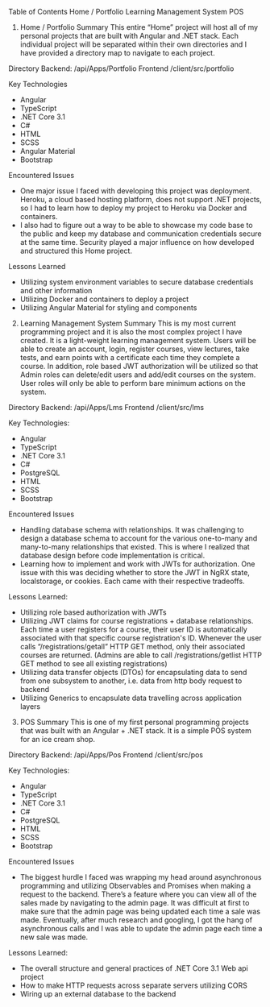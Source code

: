 Table of Contents
Home / Portfolio
Learning Management System
POS

1. Home / Portfolio
Summary 
This entire “Home” project will host all of my personal projects that are built with Angular and .NET stack. Each individual project will be separated within their own directories and I have provided a directory map to navigate to each project. 

Directory
Backend: /api/Apps/Portfolio
Frontend /client/src/portfolio

Key Technologies
- Angular
- TypeScript
- .NET Core 3.1
- C#
- HTML
- SCSS
- Angular Material
- Bootstrap

Encountered Issues
- One major issue I faced with developing this project was deployment. Heroku, a cloud based hosting platform, does not support .NET projects, so I had to learn how to deploy my project to Heroku via Docker and containers.
- I also had to figure out a way to be able to showcase my code base to the public and keep my database and communication credentials secure at the same time. Security played a major influence on how developed and structured this Home project.  

Lessons Learned
- Utilizing system environment variables to secure database credentials and other information
- Utilizing Docker and containers to deploy a project
- Utilizing Angular Material for styling and components

2. Learning Management System
Summary 
This is my most current programming project and it is also the most complex project I have created. It is a light-weight learning management system. Users will be able to create an account, login, register courses, view lectures, take tests, and earn points with a certificate each time they complete a course. In addition, role based JWT authorization will be utilized so that Admin roles can delete/edit users and add/edit courses on the system. User roles will only be able to perform bare minimum actions on the system. 

Directory
Backend: /api/Apps/Lms
Frontend /client/src/lms

Key Technologies:
- Angular
- TypeScript
- .NET Core 3.1
- C#
- PostgreSQL
- HTML
- SCSS
- Bootstrap

Encountered Issues
- Handling database schema with relationships. It was challenging to design a database schema to account for the various one-to-many and many-to-many relationships that existed. This is where I realized that database design before code implementation is critical.
- Learning how to implement and work with JWTs for authorization. One issue with this was deciding whether to store the JWT in NgRX state, localstorage, or cookies. Each came with their respective tradeoffs.

Lessons Learned: 
- Utilizing role based authorization with JWTs
- Utilizing JWT claims for course registrations + database relationships. Each time a user registers for a course, their user ID is automatically associated with that specific course registration's ID. Whenever the user calls “/registrations/getall” HTTP GET method, only their associated courses are returned. (Admins are able to call /registrations/getlist HTTP GET method to see all existing registrations)
- Utilizing data transfer objects (DTOs) for encapsulating data to send from one subsystem to another, i.e. data from http body request to backend
- Utilizing Generics to encapsulate data travelling across application layers

3. POS
Summary 
This is one of my first personal programming projects that was built with an Angular + .NET stack. It is a simple POS system for an ice cream shop. 

Directory
Backend: /api/Apps/Pos
Frontend /client/src/pos

Key Technologies:
- Angular
- TypeScript
- .NET Core 3.1
- C#
- PostgreSQL
- HTML
- SCSS
- Bootstrap

Encountered Issues
- The biggest hurdle I faced was wrapping my head around asynchronous programming and utilizing Observables and Promises when making a request to the backend. There’s a feature where you can view all of the sales made by navigating to the admin page. It was difficult at first to make sure that the admin page was being updated each time a sale was made. Eventually, after much research and googling, I got the hang of asynchronous calls and I was able to update the admin page each time a new sale was made.

Lessons Learned: 
- The overall structure and general practices of .NET Core 3.1 Web api project
- How to make HTTP requests across separate servers utilizing CORS
- Wiring up an external database to the backend
